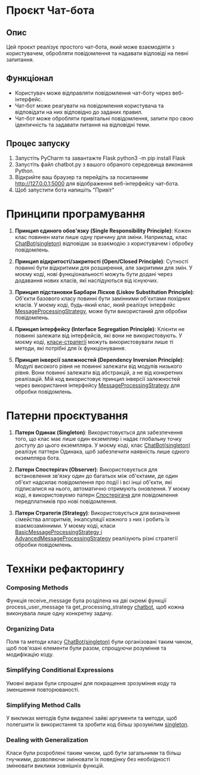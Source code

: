 # Проєкт Чат-бота

## Опис

Цей проєкт реалізує простого чат-бота, який може взаємодіяти з користувачем, обробляти повідомлення та надавати відповіді на певні запитання.

## Функціонал

- Користувач може відправляти повідомлення чат-боту через веб-інтерфейс.
- Чат-бот може реагувати на повідомлення користувача та відповідати на них відповідно до заданих правил.
- Чат-бот може обробляти привітальні повідомлення, запити про свою ідентичність та задавати питання на відповідні теми.

## Процес запуску
1. Запустіть PyCharm та завантажте Flask python3 -m pip install Flask
2. Запустіть файл chatbot.py з вашого обраного середовища виконання Python.
3. Відкрийте ваш браузер та перейдіть за посиланням http://127.0.0.1:5000 для відображення веб-інтерфейсу чат-бота.
4. Щоб запустити бота напишіть "Привіт"



# Принципи програмування

1. **Принцип єдиного обов'язку (Single Responsibility Principle)**: Кожен клас повинен мати лише одну причину для зміни. Наприклад, клас  [ChatBot(singleton)](https://github.com/Marianzzz/lab6/blob/master/patterns/singleton.py) відповідає за взаємодію з користувачем і обробку повідомлень.

2. **Принцип відкритості/закритості (Open/Closed Principle)**: Сутності повинні бути відкритими для розширення, але закритими для змін. У моєму коді, нові функціональності можуть бути додані через додавання нових класів, які наслідуються від існуючих.

3. **Принцип підстановки Барбари Лісков (Liskov Substitution Principle)**: Об'єкти базового класу повинні бути замінними об'єктами похідних класів. У моєму коді, будь-який клас, який реалізує інтерфейс [MessageProcessingStrategy](https://github.com/Marianzzz/lab6/blob/master/patterns/strategy.py), може бути використаний для обробки повідомлень.

4. **Принцип інтерфейсу (Interface Segregation Principle)**: Клієнти не повинні залежати від інтерфейсів, які вони не використовують. У моєму коді, [класи-стратегії](https://github.com/Marianzzz/lab6/blob/master/patterns/strategy.py) можуть використовувати лише ті методи, які потрібні для їх функціонування.

5. **Принцип інверсії залежностей (Dependency Inversion Principle)**: Модулі високого рівня не повинні залежати від модулів низького рівня. Вони повинні залежати від абстракцій, а не від конкретних реалізацій. Мій код використовує принцип інверсії залежностей через використання інтерфейсу [MessageProcessingStrategy](https://github.com/Marianzzz/lab6/blob/master/patterns/strategy.py) для обробки повідомлень.

# Патерни проєктування

1. **Патерн Одинак (Singleton)**: Використовується для забезпечення того, що клас має лише один екземпляр і надає глобальну точку доступу до цього екземпляра. У моєму коді, клас [ChatBot(singleton)](https://github.com/Marianzzz/lab6/blob/master/patterns/singleton.py) реалізує паттерн Одинака, щоб забезпечити наявність лише одного екземпляра бота.

2. **Патерн Спостерігач (Observer)**: Використовується для встановлення зв'язку один до багатьох між об'єктами, де один об'єкт надсилає повідомлення про події і всі інші об'єкти, які підписалися на нього, автоматично отримують оновлення. У моєму коді, я використовуємо патерн [Спостерігача](https://github.com/Marianzzz/lab6/blob/master/patterns/observer.py) для повідомлення передплатників про нові повідомлення.

3. **Патерн Стратегія (Strategy)**: Використовується для визначення сімейства алгоритмів, інкапсуляції кожного з них і робить їх взаємозамінними. У моєму коді, класи [BasicMessageProcessingStrategy і AdvancedMessageProcessingStrategy](https://github.com/Marianzzz/lab6/blob/master/patterns/strategy.py) реалізують різні стратегії обробки повідомлень.
  


# Техніки рефакторингу

### Composing Methods

Функція receive_message була розділена на дві окремі функції process_user_message та get_processing_strategy [chatbot](https://github.com/Marianzzz/lab6/blob/master/chatbot.py), щоб кожна виконувала лише одну конкретну задачу.

### Organizing Data

Поля та методи класу [ChatBot(singleton)](https://github.com/Marianzzz/lab6/blob/master/patterns/singleton.py) були організовані таким чином, щоб пов'язані елементи були разом, спрощуючи розуміння та модифікацію коду.

### Simplifying Conditional Expressions

Умовні вирази були спрощені для покращення зрозуміння коду та зменшення повторюваності.

### Simplifying Method Calls

У викликах методів були видалені зайві аргументи та методи, щоб полегшити їх використання та зробити код більш зрозумілим [singleton](https://github.com/Marianzzz/lab6/blob/master/patterns/singleton.py).

### Dealing with Generalization

Класи були розроблені таким чином, щоб бути загальними та більш гнучкими, дозволяючи змінювати їх поведінку без необхідності змінювати виклики зовнішніх функцій.

